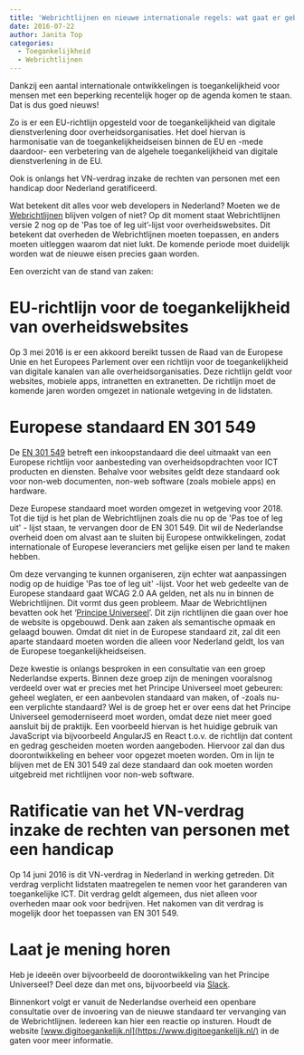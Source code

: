 ```yaml
---
title: 'Webrichtlijnen en nieuwe internationale regels: wat gaat er gebeuren?'
date: 2016-07-22
author: Janita Top
categories:
  - Toegankelijkheid
  - Webrichtlijnen
---
```


Dankzij een aantal internationale ontwikkelingen is toegankelijkheid voor mensen met een beperking recentelijk hoger op de agenda komen te staan. Dat is dus goed nieuws!

Zo is er een EU-richtlijn opgesteld voor de toegankelijkheid van digitale dienstverlening door overheidsorganisaties. Het doel hiervan is harmonisatie van de toegankelijkheidseisen binnen de EU en -mede daardoor- een verbetering van de algehele toegankelijkheid van digitale dienstverlening in de EU.

Ook is onlangs het VN-verdrag inzake de rechten van personen met een handicap door Nederland geratificeerd.

Wat betekent dit alles voor web developers in Nederland? Moeten we de [Webrichtlijnen](http://versie2.webrichtlijnen.nl/norm/20110701/) blijven volgen of niet? Op dit moment staat Webrichtlijnen versie 2 nog op de 'Pas toe of leg uit’-lijst voor overheidswebsites. Dit betekent dat overheden de Webrichtlijnen moeten toepassen, en anders moeten uitleggen waarom dat niet lukt.
De komende periode moet duidelijk worden wat de nieuwe eisen precies gaan worden.

Een overzicht van de stand van zaken:

# EU-richtlijn voor de toegankelijkheid van overheidswebsites

Op 3 mei 2016 is er een akkoord bereikt tussen de Raad van de Europese Unie en het Europees Parlement over een richtlijn voor de toegankelijkheid van digitale kanalen van alle overheidsorganisaties. Deze richtlijn geldt voor websites, mobiele apps, intranetten en extranetten. De richtlijn moet de komende jaren worden omgezet in nationale wetgeving in de lidstaten.

# Europese standaard EN 301 549

De [EN 301 549](http://mandate376.standards.eu/standard) betreft een inkoopstandaard die deel uitmaakt van een Europese richtlijn voor aanbesteding van overheidsopdrachten voor ICT producten en diensten. Behalve voor websites geldt deze standaard ook voor non-web documenten, non-web software (zoals mobiele apps) en hardware.

Deze Europese standaard moet worden omgezet in wetgeving voor 2018. Tot die tijd is het plan de Webrichtlijnen zoals die nu op de 'Pas toe of leg uit' - lijst staan, te vervangen door de EN 301 549. Dit wil de Nederlandse overheid doen om alvast aan te sluiten bij Europese ontwikkelingen, zodat internationale of Europese leveranciers met gelijke eisen per land te maken hebben.

Om deze vervanging te kunnen organiseren, zijn echter wat aanpassingen nodig op de huidige 'Pas toe of leg uit' -lijst. Voor het web gedeelte van de Europese standaard gaat WCAG 2.0 AA gelden, net als nu in binnen de Webrichtlijnen. Dit vormt dus geen probleem. Maar de Webrichtlijnen bevatten ook het ‘[Principe Universeel](http://versie2.webrichtlijnen.nl/norm/20110701/#universal-nl)’. Dit zijn richtlijnen die gaan over hoe de website is opgebouwd. Denk aan zaken als semantische opmaak en gelaagd bouwen. Omdat dit niet in de Europese standaard zit, zal dit een aparte standaard moeten worden die alleen voor Nederland geldt, los van de Europese toegankelijkheidseisen.

Deze kwestie is onlangs besproken in een consultatie van een groep Nederlandse experts. Binnen deze groep zijn de meningen vooralsnog verdeeld over wat er precies met het Principe Universeel moet gebeuren: geheel weglaten, er een aanbevolen standaard van maken, of -zoals nu- een verplichte standaard? Wel is de groep het er over eens dat het Principe Universeel gemoderniseerd moet worden, omdat deze niet meer goed aansluit bij de praktijk. Een voorbeeld hiervan is het huidige gebruik van JavaScript via bijvoorbeeld AngularJS en React t.o.v. de richtlijn dat content en gedrag gescheiden moeten worden aangeboden. Hiervoor zal dan dus doorontwikkeling en beheer voor opgezet moeten worden. Om in lijn te blijven met de EN 301 549 zal deze standaard dan ook moeten worden uitgebreid met richtlijnen voor non-web software.

# Ratificatie van het VN-verdrag inzake de rechten van personen met een handicap

Op 14 juni 2016 is dit VN-verdrag in Nederland in werking getreden. Dit verdrag verplicht lidstaten maatregelen te nemen voor het garanderen van toegankelijke ICT. Dit verdrag geldt algemeen, dus niet alleen voor overheden maar ook voor bedrijven. Het nakomen van dit verdrag is mogelijk door het toepassen van EN 301 549.

# Laat je mening horen

Heb je ideeën over bijvoorbeeld de doorontwikkeling van het Principe Universeel? Deel deze dan met ons, bijvoorbeeld via [Slack](https://fronteers-slack.herokuapp.com).

Binnenkort volgt er vanuit de Nederlandse overheid een openbare consultatie over de invoering van de nieuwe standaard ter vervanging van de Webrichtlijnen. Iedereen kan hier een reactie op insturen. Houdt de website [www.digitoegankelijk.nl](https://www.digitoegankelijk.nl/) in de gaten voor meer informatie.
